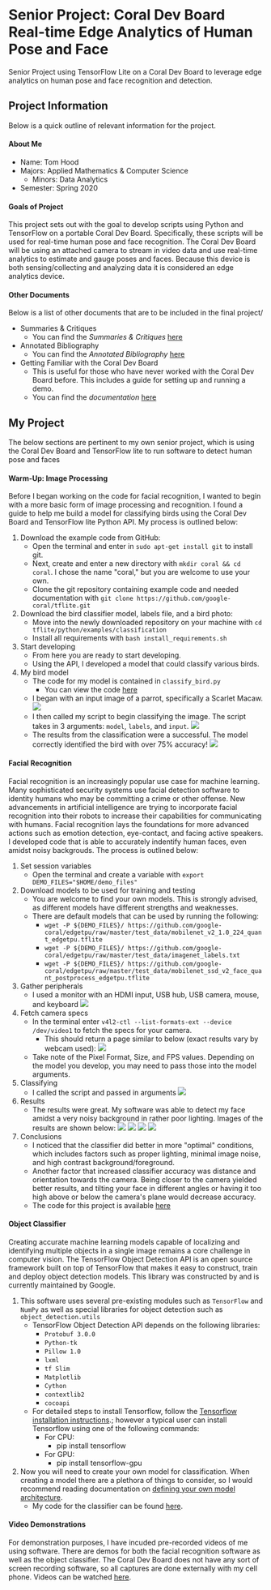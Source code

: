 # Senior Project: Coral Dev Board Real-time Edge Analytics of Human Pose and Face
Senior Project using TensorFlow Lite on a Coral Dev Board to leverage edge analytics on human pose and face recognition and detection.

## Project Information
Below is a quick outline of relevant information for the project.

#### About Me
* Name: Tom Hood
* Majors: Applied Mathematics & Computer Science
    * Minors: Data Analytics
* Semester: Spring 2020

#### Goals of Project
This project sets out with the goal to develop scripts using Python and TensorFlow on a portable Coral Dev Board. Specifically, these scripts will be used for real-time human pose and face recognition. The Coral Dev Board will be using an attached camera to stream in video data and use real-time analytics to estimate and gauge poses and faces. Because this device is both sensing/collecting and analyzing data it is considered an edge analytics device. 

#### Other Documents 
Below is a list of other documents that are to be included in the final project/
* Summaries & Critiques
   * You can find the *Summaries & Critiques* [here](https://github.com/thood21/SeniorProject/tree/master/Summaries%26Critiques)
* Annotated Bibliography
   * You can find the *Annotated Bibliography* [here](https://github.com/thood21/SeniorProject/tree/master/AnnotatedBibliography)
* Getting Familiar with the Coral Dev Board
   * This is useful for those who have never worked with the Coral Dev Board before. This includes a guide for setting up and running a demo.
   * You can find the *documentation* [here](https://github.com/thood21/SeniorProject/tree/master/GettingFamiliarWithCoral)
   
## My Project
The below sections are pertinent to my own senior project, which is using the Coral Dev Board and TensorFlow lite to run software to detect human pose and faces

#### Warm-Up: Image Processing
Before I began working on the code for facial recognition, I wanted to begin with a more basic form of image processing and recognition. I found a guide to help me build a model for classifying birds using the Coral Dev Board and TensorFlow lite Python API. My process is outlined below:

1. Download the example code from GitHub:
   - Open the terminal and enter in `sudo apt-get install git` to install git.
   - Next, create and enter a new directory with `mkdir coral && cd coral`. I chose the name "coral," but you are welcome to use your own.
   - Clone the git repository containing example code and needed documentation with `git clone https://github.com/google-coral/tflite.git`
2. Download the bird classifier model, labels file, and a bird photo:
    - Move into the newly downloaded repository on your machine with `cd tflite/python/examples/classification`
    - Install all requirements with `bash install_requirements.sh`
3. Start developing
   - From here you are ready to start developing.
   - Using the API, I developed a model that could classify various birds.
4. My bird model
   - The code for my model is contained in `classify_bird.py`
      - You can view the code [here](https://github.com/thood21/SeniorProject/blob/master/Code/BirdClassification/classify_bird.py)
   - I began with an input image of a parrot, specifically a Scarlet Macaw.
   ![](etc/parrot.png)
   - I then called my script to begin classifying the image. The script takes in 3 arguments: `model`, `labels`, and `input`.
   ![](etc/script_call.png)
   - The results from the classification were a successful. The model correctly identified the bird with over 75% accuracy!
   ![](etc/model_results.png)

#### Facial Recognition
Facial recognition is an increasingly popular use case for machine learning. Many sophisticated security systems use facial detection software to identity humans who may be committing a crime or other offense. New advancements in artificial intelligence are trying to incorporate facial recognition into their robots to increase their capabilities for communicating with humans. Facial recognition lays the foundations for more advanced actions such as emotion detection, eye-contact, and facing active speakers. I developed code that is able to accurately indentify human faces, even amidst noisy backgrouds. The process is outlined below:

1. Set session variables
   - Open the terminal and create a variable with `export DEMO_FILES="$HOME/demo_files"`
2. Download models to be used for training and testing
   - You are welcome to find your own models. This is strongly advised, as different models have different strengths and weaknesses.
   - There are default models that can be used by running the following:
      - `wget -P ${DEMO_FILES}/ https://github.com/google-coral/edgetpu/raw/master/test_data/mobilenet_v2_1.0_224_quant_edgetpu.tflite`
      - `wget -P ${DEMO_FILES}/ https://github.com/google-coral/edgetpu/raw/master/test_data/imagenet_labels.txt`
      - `wget -P ${DEMO_FILES}/ https://github.com/google-coral/edgetpu/raw/master/test_data/mobilenet_ssd_v2_face_quant_postprocess_edgetpu.tflite`
3. Gather peripherals
   - I used a monitor with an HDMI input, USB hub, USB camera, mouse, and keyboard
   ![](etc/camsetup.jpeg)
4. Fetch camera specs
   - In the terminal enter `v4l2-ctl --list-formats-ext --device /dev/video1` to fetch the specs for your camera.
      - This should return a page similar to below (exact results vary by webcam used):
   ![](etc/cam_specs.png)
   - Take note of the Pixel Format, Size, and FPS values. Depending on the model you develop, you may need to pass those into the model arguments.
5. Classifying
   - I called the script and passed in arguments
   ![](etc/facial_script_call.png)
6. Results
    - The results were great. My software was able to detect my face amidst a very noisy background in rather poor lighting. Images of the results are shown below:
    ![](etc/facial1.jpeg)
    ![](etc/facial2.jpeg)
    ![](etc/facial3.jpeg)
    ![](etc/facial4.jpeg)
7. Conclusions
   - I noticed that the classifier did better in more "optimal" conditions, which includes factors such as proper lighting, minimal image noise, and high contrast background/foreground.
   - Another factor that increased classifier accuracy was distance and orientation towards the camera. Being closer to the camera yielded better results, and tilting your face in different angles or having it too high above or below the camera's plane would decrease accuracy.
   - The code for this project is available [here](https://github.com/thood21/SeniorProject/blob/master/Code/FacialRecognition.py)

#### Object Classifier
Creating accurate machine learning models capable of localizing and identifying multiple objects in a single image remains a core challenge in computer vision. The TensorFlow Object Detection API is an open source framework built on top of TensorFlow that makes it easy to construct, train and deploy object detection models. This library was constructed by and is currently maintained by Google. 

   1. This software uses several pre-existing modules such as `TensorFlow` and `NumPy` as well as special libraries for object
   detection such as `object_detection.utils`
      - TensorFlow Object Detection API depends on the following libraries:
         - `Protobuf 3.0.0`
         - `Python-tk`
         - `Pillow 1.0`
         - `lxml`
         - `tf Slim`
         - `Matplotlib`
         - `Cython`
         - `contextlib2`
         - `cocoapi `
      - For detailed steps to install Tensorflow, follow the [Tensorflow installation instructions](https://www.tensorflow.org/install/).; however a typical user can install Tensorflow using one of the following commands:
         - For CPU:
            - pip install tensorflow
         - For GPU:
            - pip install tensorflow-gpu
   2. Now you will need to create your own model for classification. When creating a model there are a plethora of things to consider, so I would recommend reading documentation on [defining your own model architecture](https://github.com/tensorflow/models/blob/master/research/object_detection/g3doc/defining_your_own_model.md).
      - My code for the classifier can be found [here](https://github.com/thood21/SeniorProject/blob/master/Code/ObjectClassifier.py).
      
#### Video Demonstrations
For demonstration purposes, I have incuded pre-recorded videos of me using software. There are demos for both the facial recognition software as well as the object classifier. The Coral Dev Board does not have any sort of screen recording software, so all captures are done externally with my cell phone. Videos can be watched [here](https://github.com/thood21/SeniorProject/tree/master/VideoDemos).
